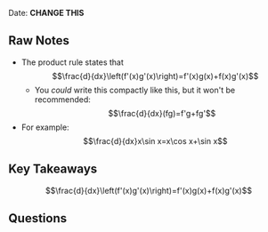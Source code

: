 Date: **CHANGE THIS**

## Raw Notes

- The product rule states that $$\frac{d}{dx}\left(f'(x)g'(x)\right)=f'(x)g(x)+f(x)g'(x)$$
	- You *could* write this compactly like this, but it won't be recommended: $$\frac{d}{dx}(fg)=f'g+fg'$$
- For example: $$\frac{d}{dx}x\sin x=x\cos x+\sin x$$

## Key Takeaways

$$\frac{d}{dx}\left(f'(x)g'(x)\right)=f'(x)g(x)+f(x)g'(x)$$

## Questions

